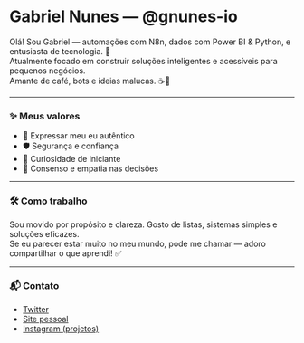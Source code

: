 # Gabriel Nunes — @gnunes-io

Olá! Sou Gabriel — automações com N8n, dados com Power BI & Python, e entusiasta de tecnologia. 🚀  
Atualmente focado em construir soluções inteligentes e acessíveis para pequenos negócios.  
Amante de café, bots e ideias malucas. ☕🤖

---

### ✨ Meus valores
- 🌸 Expressar meu eu autêntico  
- 🛡️ Segurança e confiança  
- 🧠 Curiosidade de iniciante  
- 🫶 Consenso e empatia nas decisões  

---

### 🛠️ Como trabalho
Sou movido por propósito e clareza. Gosto de listas, sistemas simples e soluções eficazes.  
Se eu parecer estar muito no meu mundo, pode me chamar — adoro compartilhar o que aprendi! ✅

---

### 📬 Contato
- [Twitter](https://twitter.com/seutwitter)  
- [Site pessoal](https://seusite.com)  
- [Instagram (projetos)](https://instagram.com/seuinsta)
